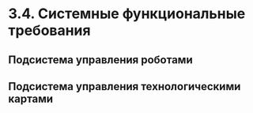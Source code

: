 # 3.4. Системные функциональные требования

## Подсистема управления роботами

## Подсистема управления технологическими картами

